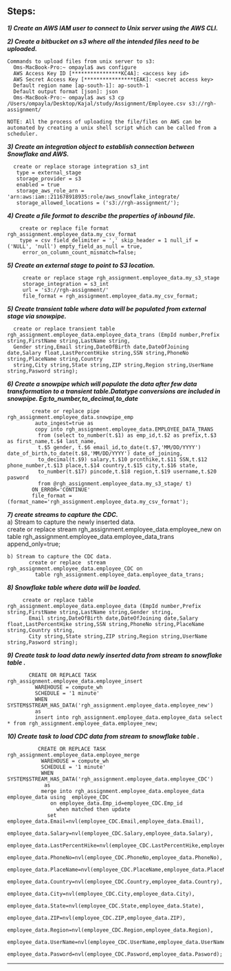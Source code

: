 Steps:
----------------------------------------------------------------------------------------------------
***1) Create an AWS IAM user to connect to Unix server using the AWS CLI.***

***2) Create a bitbucket on s3 where all the intended files need to be uploaded.***

    Commands to upload files from unix server to s3:
      Oms-MacBook-Pro:~ ompayla$ aws configure
      AWS Access Key ID [****************KC4A]: <access key id>
      AWS Secret Access Key [****************tEAK]: <secret access key>
      Default region name [ap-south-1]: ap-south-1 
      Default output format [json]: json        
      Oms-MacBook-Pro:~ ompayla$ aws s3 cp /Users/ompayla/Desktop/Kajal/study/Assignment/Employee.csv s3://rgh-assignment/

    NOTE: All the process of uploading the file/files on AWS can be automated by creating a unix shell script which can be called from a scheduler.
  
  ***3) Create an integration object to establish connection between Snowflake and AWS.***
  
      create or replace storage integration s3_int                                   
       type = external_stage                                                                                                                            
       storage_provider = s3                                                                                                                       
       enabled = true                                                                                                                              
       storage_aws_role_arn = 'arn:aws:iam::211678918935:role/aws_snowflake_integrate/                                                                  
       storage_allowed_locations = ('s3://rgh-assignment/');
  
  ***4) Create a file format to describe the properties of inbound file.***
  
        create or replace file format rgh_assignment.employee_data.my_csv_format                                                                                    
        type = csv field_delimiter = ',' skip_header = 1 null_if = ('NULL', 'null') empty_field_as_null = true,                             
         error_on_column_count_mismatch=false;
  
  ***5) Create an external stage to point to S3 location.***   
  
         create or replace stage rgh_assignment.employee_data.my_s3_stage                                                                              
         storage_integration = s3_int                                                                                                                             
         url = 's3://rgh-assignment/'                                                                                                                        
         file_format = rgh_assignment.employee_data.my_csv_format;
  
  ***5) Create transient table where data will be populated from external stage via snowpipe.***  
  
      create or replace transient table rgh_assignment.employee_data.employee_data_trans (EmpId number,Prefix string,FirstName string,LastName string,
      Gender string,Email string,DateOfBirth date,DateOfJoining date,Salary float,LastPercentHike string,SSN string,PhoneNo string,PlaceName string,Country 
      string,City string,State string,ZIP string,Region string,UserName string,Pasword string);
  
  ***6) Create a snowpipe which will populate the data after few data transformation to a transient table.Datatype conversions are included in snowpipe.
          Eg:to_number,to_decimal,to_date***  
  
            create or replace pipe rgh_assignment.employee_data.snowpipe_emp                                                                             
             auto_ingest=true as                                                                                                                                  
             copy into rgh_assignment.employee_data.EMPLOYEE_DATA_TRANS                                                                                          
              from (select to_number(t.$1) as emp_id,t.$2 as prefix,t.$3 as first_name,t.$4 last_name,                                                           
              t.$5 gender, t.$6 email_id,to_date(t.$7,'MM/DD/YYYY') date_of_birth,to_date(t.$8,'MM/DD/YYYY') date_of_joining,                            
              to_decimal(t.$9) salary,t.$10 prcnthike,t.$11 SSN,t.$12 phone_number,t.$13 place,t.$14 country,t.$15 city,t.$16 state,                   
              to_number(t.$17) pincode,t.$18 region,t.$19 username,t.$20 pasword                                                                                 
              from @rgh_assignment.employee_data.my_s3_stage/ t)                                                                                  
            ON_ERROR='CONTINUE'                                                                                                                             
            file_format = (format_name='rgh_assignment.employee_data.my_csv_format');
  
  ***7) create streams to capture the CDC.***                                                                                                                            
    a) Stream to capture the newly inserted data.                                                                                                              
          create or replace stream rgh_assignment.employee_data.employee_new on table rgh_assignment.employee_data.employee_data_trans append_only=true;
 
  
    b) Stream to capture the CDC data.                                                                                                                           
           create or replace  stream rgh_assignment.employee_data.employee_CDC on 
             table rgh_assignment.employee_data.employee_data_trans; 
  
  ***8) Snowflake table where data will be loaded.***
 
         create or replace table rgh_assignment.employee_data.employee_data (EmpId number,Prefix string,FirstName string,LastName string,Gender string,
           Email string,DateOfBirth date,DateOfJoining date,Salary float,LastPercentHike string,SSN string,PhoneNo string,PlaceName string,Country string,
           City string,State string,ZIP string,Region string,UserName string,Pasword string);
  
  ***9) Create task to load data newly inserted data from stream to snowflake table .***
  
           CREATE OR REPLACE TASK rgh_assignment.employee_data.employee_insert                                                                               
             WAREHOUSE = compute_wh                                                                                                                            
             SCHEDULE = '1 minute'                                                                                                                                
             WHEN SYSTEM$STREAM_HAS_DATA('rgh_assignment.employee_data.employee_new')                                                                            
             as                                                                                                                                                
             insert into rgh_assignment.employee_data.employee_data select * from rgh_assignment.employee_data.employee_new;
  
  ***10) Create task to load CDC data from stream to snowflake table .***
 
              CREATE OR REPLACE TASK rgh_assignment.employee_data.employee_merge                                                                            
               WAREHOUSE = compute_wh                                                                                                                        
               SCHEDULE = '1 minute'                                                                                                                            
               WHEN SYSTEM$STREAM_HAS_DATA('rgh_assignment.employee_data.employee_CDC')                                                 
                as                                                                                                                                             
               merge into rgh_assignment.employee_data.employee_data  employee_data using  employee_CDC                                                           
                  on employee_data.Emp_id=employee_CDC.Emp_id                                                                                                    
                    when matched then update                                                                                                                     
                 set employee_data.Email=nvl(employee_CDC.Email,employee_data.Email),
                       employee_data.Salary=nvl(employee_CDC.Salary,employee_data.Salary),
                        employee_data.LastPercentHike=nvl(employee_CDC.LastPercentHike,employee_data.LastPercentHike),
                        employee_data.PhoneNo=nvl(employee_CDC.PhoneNo,employee_data.PhoneNo),
                        employee_data.PlaceName=nvl(employee_CDC.PlaceName,employee_data.PlaceName),
                        employee_data.Country=nvl(employee_CDC.Country,employee_data.Country),
                        employee_data.City=nvl(employee_CDC.City,employee_data.City),
                        employee_data.State=nvl(employee_CDC.State,employee_data.State),
                        employee_data.ZIP=nvl(employee_CDC.ZIP,employee_data.ZIP),
                        employee_data.Region=nvl(employee_CDC.Region,employee_data.Region),
                        employee_data.UserName=nvl(employee_CDC.UserName,employee_data.UserName),
                        employee_data.Pasword=nvl(employee_CDC.Pasword,employee_data.Pasword);







-------------------------------------------------------------------------------------------------------


